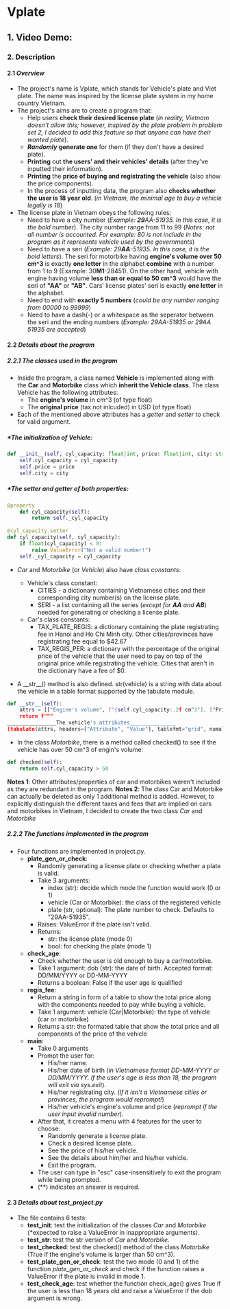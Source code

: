# **Vplate**

## 1. **Video Demo**:  <URL HERE>

### 2. **Description**

#### 2.1 *Overview*

- The project's name is Vplate, which stands for Vehicle's plate and Viet plate. The name was inspired by the license plate system in my home country Vietnam.
- The project's aims are to create a program that:
  - Help users **check their desired license plate** (*in reality, Vietnam doesn't allow this; however, inspired by the plate problem in problem set 2, I decided to add this feature so that anyone can have their wanted plate*).
  - ***Randomly*** **generate one** for them (if they don't have a desired plate).
  - **Printing** out **the users' and their vehicles' details** (after they've inputted their information).
  - **Printing** the **price of buying and registrating the vehicle** (also show the price components).
  - In the process of inputting data, the program also **checks whether the user is 18 year old**. (*in Vietnam, the minimal age to buy a vehicle legally is 18*)
- The license plate in Vietnam obeys the following rules:
  - Need to have a city number (*Example: **29**AA-51935. In this case, it is the bold number*). The city number range from 11 to 99 (*Notes: not all number is accounted. For example: 80 is not include in the program as it represents vehicle used by the governments*)
  - Need to have a seri (*Example: 29**AA**-51935. In this case, it is the bold letters*). The seri for motorbike having **engine's volume over 50 cm^3** is exactly **one letter** in the alphabet **combine** with a number from 1 to 9 (Example: 30**M1**-28451). On the other hand, vehicle with engine having volume **less than or equal to 50 cm^3** would have the seri of **"AA"** or **"AB"**. Cars' license plates' seri is exactly **one letter** in the alphabet.
  - Need to end with **exactly 5 numbers** (*could be any number ranging from 00000 to 99999*)
  - Need to have a dash(-) or a whitespace as the seperator between the seri and the ending numbers (*Example: 29AA-51935 or 29AA 51935 are accepted*)

#### 2.2 *Details about the program*

##### 2.2.1 The classes used in the program

- Inside the program, a class named **Vehicle** is implemented along with the **Car** and **Motorbike** class which **inherit the Vehicle class**. The class Vehicle has the following attributes:
  - The **engine's volume** in cm^3 (of type float)
  - The **original price** (tax not inlcuded) in USD (of type float)
- Each of the mentioned above attributes has a *getter* and *setter* to check for valid argument.

##### **The initialization of Vehicle:*

``` Python
def __init__(self, cyl_capacity: float|int, price: float|int, city: str="Hanoi") -> None:
    self.cyl_capacity = cyl_capacity  
    self.price = price  
    self.city = city
```

##### **The setter and getter of both properties:*

``` Python
@property
    def cyl_capacity(self):
        return self._cyl_capacity
    
@cyl_capacity.setter
def cyl_capacity(self, cyl_capacity):
    if float(cyl_capacity) < 0:
        raise ValueError("Not a valid number!")
    self._cyl_capacity = cyl_capacity
```

- *Car* and *Motorbike* (or *Vehicle*) also have *class constants*:
  - Vehicle's class constant:
    - CITIES - a dictionary containing Vietnamese cities and their corresponding city number(s) on the license plate.
    - SERI - a list containing all the series (*except for **AA** and **AB***) needed for generating or checking a license plate.
  - Car's class constants:
    - TAX_PLATE_REGIS: a dictionary containing the plate registrating fee in Hanoi and Ho Chi Minh city. Other cities/provinces have registrating fee equal to $42.67
    - TAX_REGIS_PER: a dictionary with the percentage of the original price of the vehicle that the user need to pay on top of the original price while registrating the vehicle. Cities that aren't in the dictionary have a fee of $0.

- A \_\_str__() method is also defined. str(vehicle) is a string with data about the vehicle in a table format supported by the tabulate module.

``` Python
def __str__(self):
    attrs = [["Engine's volume", f"{self.cyl_capacity:.2f cm^3"], ["Price", f"${self.price:.2f}"]]
    return f"""
________________The vehicle's attributes_______________
{tabulate(attrs, headers=["Attribute", "Value"], tablefmt="grid", numalign="center")}""".strip()
```

- In the class *Motorbike*, there is a method called checked() to see if the vehicle has over 50 cm^3 of engin's volume:

``` Python
def checked(self):
    return self.cyl_capacity > 50
```

**Notes 1**: Other attributes/properties of car and motorbikes weren't included as they are redundant in the program.
**Notes 2**: The class Car and Motorbike can actually be deleted as only 1 additional method is added. However, to explicitly distinguish the different taxes and fees that are implied on cars and motorbikes in Vietnam, I decided to create the two class *Car* and *Motorbike*  

##### 2.2.2 The functions implemented in the program

- Four functions are implemented in project.py.
  - **plate_gen_or_check**:
    - Randomly generating a license plate or checking whether a plate is valid.
    - Take 3 arguments:
      - index (str): decide which mode the function would work (0 or 1)
      - vehicle (Car or Motorbike): the class of the registered vehicle
      - plate (str, optional): The plate number to check.
            Defaults to "29AA-51935".
    - Raises: ValueError if the plate isn't valid.
    - Returns:
      - str: the license plate (mode 0)
      - bool: for checking the plate (mode 1)
  - **check_age**:
    - Check whether the user is old enough to buy a car/motorbike.
    - Take 1 argument: dob (str): the date of birth. Accepted format: DD/MM/YYYY or DD-MM-YYYY
    - Returns a boolean: False if the user age is qualified
  - **regis_fee**:
    - Return a string in form of a table to show the total price along with the components needed to pay while buying a vehicle.
    - Take 1 argument: vehicle (Car|Motorbike): the type of vehicle (car or motorbike)
    - Returns a str: the formated table that show the total price and all components of the price of the vehicle
  - **main**:
    - Take 0 arguments
    - Prompt the user for:
      - His/her name.
      - His/her date of birth (*in Vietnamese format DD-MM-YYYY or DD/MM/YYYY. If the user's age is less than 18, the program will exit via sys.exit*).
      - His/her registrating city. (*If it isn't a Vietnamese cities or provinces, the program would reprompt!*)
      - His/her vehicle's engine's volume and price (*reprompt if the user input invalid number*).
    - After that, it creates a menu with 4 features for the user to choose:
      - Randomly generate a license plate.
      - Check a desired license plate.
      - See the price of his/her vehicle.
      - See the details about him/her and his/her vehicle.
      - Exit the program.
    - The user can type in "esc" case-insensitively to exit the program while being prompted.
    - (**) indicates an answer is required.

#### 2.3 *Details about test_project.py*

- The file contains 6 tests:
  - **test_init**: test the initialization of the classes *Car* and *Motorbike* (*expected to raise a ValueError in inappropriate arguments).
  - **test_str**: test the str version of *Car* and *Motorbike*.
  - **test_checked**: test the checked() method of the class *Motorbike* (True if the engine's volume is larger than 50 cm^3).
  - **test_plate_gen_or_check**: test the two mode (0 and 1) of the function *plate_gen_or_check* and check if the function raises a ValueError if the plate is invalid in mode 1.
  - **test_check_age**: test whether the function check_age() gives True if the user is less than 18 years old and raise a ValueError if the dob argument is wrong.

